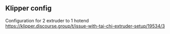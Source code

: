 ## Klipper config

Configuration for 2 extruder to 1 hotend <br>
https://klipper.discourse.group/t/issue-with-tai-chi-extruder-setup/19534/3